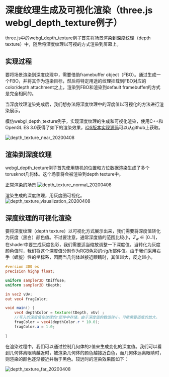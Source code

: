 # 深度纹理生成及可视化渲染（three.js webgl_depth_texture例子）
three.js中的webgl_depth_texture例子首先将场景渲染到深度纹理（depth texture）中，随后将深度纹理以可视的方式渲染到屏幕上。

## 实现过程
要将场景渲染到深度纹理中，需要借助framebuffer object（FBO）。通过生成一个FBO，并将其作为渲染目标，然后将特定用途的纹理挂载到FBO对应的color/depth attachment之上，渲染到FBO和渲染到default framebuffer的方式是完全相同的。

当深度纹理渲染完成后，我们想办法将深度纹理中的深度值以可视化的方法进行渲染展示。

模仿webgl_depth_texture例子，实现深度纹理的生成和可视化渲染，使用C++和OpenGL ES 3.0获得了如下的渲染效果，[iOS版本实现源码](https://github.com/nintymiles/LearnThreeJSRenderingExamples)可以从github上获取。

![depth_texture_near_20200408](media/depth_texture_near_20200408.jpg)


## 渲染到深度纹理
webgl_depth_texture例子首先使用随机的位置和方位数据渲染生成了多个torusknot几何体。这个场景将会被渲染到depth texture中。

正常渲染的场景
![depth_texture_normal_20200408](media/depth_texture_normal_20200408.jpg)

渲染生成的深度纹理，用灰度图可视化。
![depth_texture_visualization_20200408](media/depth_texture_visualization_20200408.jpg)





## 深度纹理的可视化渲染
要将深度纹理（depth texture）以可视化方式展示出来，我们需要将深度值转化为灰度（黑白）颜色值。不过要注意，通常深度值的范围比较小，$Z_w \in [0..1]$，在shader中要生成灰度色彩，我们需要适当缩放调整一下深度值。当转化为灰度颜色值时，我们将这个深度值分别作为RGB色彩的r/g/b部件值。由于我们采用右手（螺旋）性的坐标系，因而当几何体越接近眼睛时，其值越大，反之越小。

```glsl
#version 300 es
precision highp float;

uniform sampler2D tDiffuse;
uniform sampler2D tDepth;

in vec2 vUv;
out vec4 fragColor;

void main() {    
    vec4 depthColor = texture(tDepth, vUv) ;
    //写入的深度值在纹理的r部件中存储。由于深度值的数值较小，可能需要适度的放大。
    fragColor = vec4(depthColor.r * 10.0);
    fragColor.a = 1.0;
    
}
```

在渲染过程中，我们可以通过控制几何体的z值来生成变化的深度值。我们可以看到几何体离眼睛越近时，被渲染几何体的颜色越接近白色，而几何体远离眼睛时，则渲染的颜色逐渐接近并融于黑色。较远时的渲染效果图如下：

![depth_texture_far_20200408](media/depth_texture_far_20200408.jpg)



